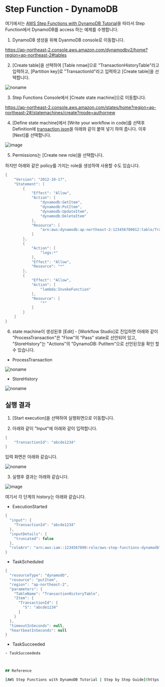 # Step Function - DynamoDB

여기에서는 [AWS Step Functions with DynamoDB Tutorial](https://www.youtube.com/watch?v=9aE9Yjna8J0)을 따라서 Step Function에서 DynamoDB를 access 하는 예제를 수행합니다.

1) DynamoDB 생성을 위해 DyanmoDB console로 이동합니다.

https://ap-northeast-2.console.aws.amazon.com/dynamodbv2/home?region=ap-northeast-2#tables

2) [Create table]을 선택하여 [Table nmae]으로 "TransactionHistoryTable"라고 입력하고, [Partition key]로 "TransactionId"라고 입력하고 [Create table]을 선택합니다. 

![noname](https://user-images.githubusercontent.com/52392004/174461481-c1e5a98e-6a8b-488e-9495-a9a3976a5925.png)

3) Step Functions Console에서 [Create state machine]으로 이동합니다.

https://ap-northeast-2.console.aws.amazon.com/states/home?region=ap-northeast-2#/statemachines/create?mode=authornew

4) [Define state machine]에서 [Write your workflow in code]를 선택후 Definition에 [transaction.json](https://github.com/kyopark2014/aws-step-functions/blob/main/transactionProcessor/transaction.json)을 아래와 같이 붙여 넣기 하여 줍니다. 이후 [Next]를 선택합니다.

![image](https://user-images.githubusercontent.com/52392004/174461586-e439ed63-dd27-4a62-ae7d-6408a08e35bb.png)

5) Permissions는 [Create new role]을 선택합니다. 

하지만 아래와 같은 policy를 가지는 role을 생성하여 사용할 수도 있습니다. 

```java
{
    "Version": "2012-10-17",
    "Statement": [
        {
            "Effect": "Allow",
            "Action": [
                "dynamodb:GetItem",
                "dynamodb:PutItem",
                "dynamodb:UpdateItem",
                "dynamodb:DeleteItem"
            ],
            "Resource": [
                "arn:aws:dynamodb:ap-northeast-2:123456789012:table/TransactionHistoryTable"
            ]
        },
        {
            "Action": [
                "logs:*"
            ],
            "Effect": "Allow",
            "Resource": "*"
        },
        {
            "Effect": "Allow",
            "Action": [
                "lambda:InvokeFunction"
            ],
            "Resource": [
                "*"
            ]
        }
    ]
}
```

6) state machine이 생성된후 [Edit] - [Workflow Studio]로 진입하면 아래와 같이 "ProcessTransaction"은 "Flow"의 "Pass" state로 선언되어 있고, "StoreHistory"는 "Actions"의 "DynamoDB: PutItem"으로 선언된것을 확인 할 수 있습니다. 

- ProcessTransaction

![noname](https://user-images.githubusercontent.com/52392004/174461878-2b5d5bb8-be8b-4eef-b080-468c0da20138.png)

- StoreHistory

![noname](https://user-images.githubusercontent.com/52392004/174461925-f9a15dde-c94f-45b8-839e-ffcbe8774e43.png)


## 실행 결과 

1) [Start execution]을 선택하여 실행화면으로 이동합니다.

2) 아래와 같이 "Input"에 아래와 같이 입력합니다. 

```java
{
    "TransactionId": "abcde1234"
}
```

입력 화면은 아래와 같습니다.

![noname](https://user-images.githubusercontent.com/52392004/174462033-c7e1ab12-1972-4312-b5ef-fc2ea52b240a.png)

3) 실행후 결과는 아래와 같습니다. 

![image](https://user-images.githubusercontent.com/52392004/174462042-46087f8e-cc09-462e-8be9-b755d74d1b6f.png)

여기서 각 단계의 history는 아래와 같습니다.

- ExecutionStarted

```java
{
  "input": {
    "TransactionId": "abcde1234"
  },
  "inputDetails": {
    "truncated": false
  },
  "roleArn": "arn:aws:iam::1234567890:role/aws-step-functions-dynamodb"
}
```

- TaskScheduled

```java
{
  "resourceType": "dynamodb",
  "resource": "putItem",
  "region": "ap-northeast-2",
  "parameters": {
    "TableName": "TransactionHistoryTable",
    "Item": {
      "TransactionId": {
        "S": "abcde1234"
      }
    }
  },
  "timeoutInSeconds": null,
  "heartbeatInSeconds": null
}
```

- TaskSucceeded

```j
- TaskSucceededa



## Reference 

[AWS Step Functions with DynamoDB Tutorial | Step by Step Guide](https://www.youtube.com/watch?v=9aE9Yjna8J0)
